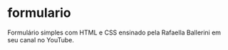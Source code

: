 # formulario
 Formulário simples com HTML e CSS ensinado pela Rafaella Ballerini em seu canal no YouTube.
